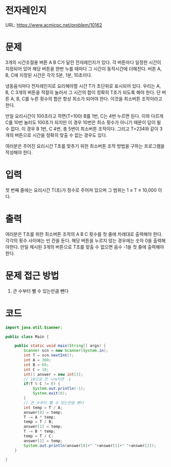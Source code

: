 # 전자레인지

URL: https://www.acmicpc.net/problem/10162

# 문제

3개의 시간조절용 버튼 A B C가 달린 전자레인지가 있다. 각 버튼마다 일정한 시간이 지정되어 있어 해당 버튼을 한번 누를 때마다 그 시간이 동작시간에 더해진다. 버튼 A, B, C에 지정된 시간은 각각 5분, 1분, 10초이다.

냉동음식마다 전자레인지로 요리해야할 시간 T가 초단위로 표시되어 있다. 우리는 A, B, C 3개의 버튼을 적절히 눌러서 그 시간의 합이 정확히 T초가 되도록 해야 한다. 단 버튼 A, B, C를 누른 횟수의 합은 항상 최소가 되어야 한다. 이것을 최소버튼 조작이라고 한다. 

만일 요리시간이 100초라고 하면(T=100) B를 1번, C는 4번 누르면 된다. 이와 다르게 C를 10번 눌러도 100초가 되지만 이 경우 10번은 최소 횟수가 아니기 때문이 답이 될 수 없다. 이 경우 B 1번, C 4번, 총 5번이 최소버튼 조작이다. 그리고 T=234와 같이 3개의 버튼으로 시간을 정확히 맞출 수 없는 경우도 있다. 

여러분은 주어진 요리시간 T초를 맞추기 위한 최소버튼 조작 방법을 구하는 프로그램을 작성해야 한다. 

# 입력

첫 번째 줄에는 요리시간 T(초)가 정수로 주어져 있으며 그 범위는 1 ≤ T ≤ 10,000 이다.

# 출력

여러분은 T초를 위한 최소버튼 조작의 A B C 횟수를 첫 줄에 차례대로 출력해야 한다. 각각의 횟수 사이에는 빈 칸을 둔다. 해당 버튼을 누르지 않는 경우에는 숫자 0을 출력해야한다. 만일 제시된 3개의 버튼으로 T초를 맞출 수 없으면 음수 -1을 첫 줄에 출력해야 한다.

# 문제 접근 방법

1. 큰 수부터 뺄 수 있는만큼 뺀다

# 코드 
```java
import java.util.Scanner;

public class Main {

	public static void main(String[] args) {
		Scanner scn = new Scanner(System.in);
		int T = scn.nextInt();
		int A = 300;
		int B = 60;
		int C = 10;
		int[] answer = new int[3];
		// 10으로 안 나눠지면 -1
		if(T % C != 0) {
			System.out.println(-1);
			System.exit(0);
		}
		// 큰 수부터 뺄 수 있는만큼 뺀다
		int temp = T / A;
		answer[0] = temp;
		T -= A * temp;
		temp = T / B;
		answer[1] = temp;
		T -= B * temp;
		temp = T / C;
		answer[2] = temp;
		System.out.println(answer[0]+" "+answer[1]+" "+answer[2]);
	}

}
```